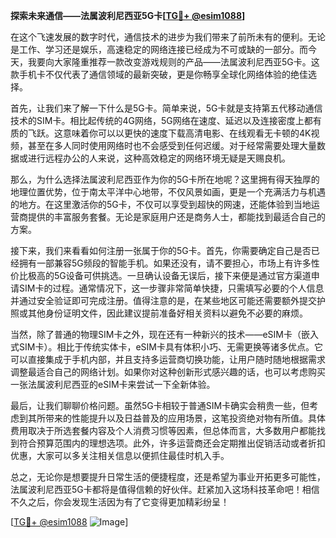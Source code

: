 **探索未来通信——法属波利尼西亚5G卡[[TG💪+ @esim1088](https://t.me/s/esim1088)]**

在这个飞速发展的数字时代，通信技术的进步为我们带来了前所未有的便利。无论是工作、学习还是娱乐，高速稳定的网络连接已经成为不可或缺的一部分。而今天，我要向大家隆重推荐一款改变游戏规则的产品——法属波利尼西亚5G卡。这款手机卡不仅代表了通信领域的最新突破，更是你畅享全球化网络体验的绝佳选择。

首先，让我们来了解一下什么是5G卡。简单来说，5G卡就是支持第五代移动通信技术的SIM卡。相比起传统的4G网络，5G网络在速度、延迟以及连接密度上都有质的飞跃。这意味着你可以以更快的速度下载高清电影、在线观看无卡顿的4K视频，甚至在多人同时使用网络时也不会感受到任何迟缓。对于经常需要处理大量数据或进行远程办公的人来说，这种高效稳定的网络环境无疑是天赐良机。

那么，为什么选择法属波利尼西亚作为你的5G卡所在地呢？这里拥有得天独厚的地理位置优势，位于南太平洋中心地带，不仅风景如画，更是一个充满活力与机遇的地方。在这里激活你的5G卡，不仅可以享受到超快的网速，还能体验到当地运营商提供的丰富服务套餐。无论是家庭用户还是商务人士，都能找到最适合自己的方案。

接下来，我们来看看如何注册一张属于你的5G卡。首先，你需要确定自己是否已经拥有一部兼容5G频段的智能手机。如果还没有，请不要担心，市场上有许多性价比极高的5G设备可供挑选。一旦确认设备无误后，接下来便是通过官方渠道申请SIM卡的过程。通常情况下，这一步骤非常简单快捷，只需填写必要的个人信息并通过安全验证即可完成注册。值得注意的是，在某些地区可能还需要额外提交护照或其他身份证明文件，因此建议提前准备好相关资料以避免不必要的麻烦。

当然，除了普通的物理SIM卡之外，现在还有一种新兴的技术——eSIM卡（嵌入式SIM卡）。相比于传统实体卡，eSIM卡具有体积小巧、无需更换等诸多优点。它可以直接集成于手机内部，并且支持多运营商切换功能，让用户随时随地根据需求调整最适合自己的网络计划。如果你对这种创新形式感兴趣的话，也可以考虑购买一张法属波利尼西亚的eSIM卡来尝试一下全新体验。

最后，让我们聊聊价格问题。虽然5G卡相较于普通SIM卡确实会稍贵一些，但考虑到其所带来的性能提升以及日益普及的应用场景，这笔投资绝对物有所值。具体费用取决于所选套餐内容及个人消费习惯等因素，但总体而言，大多数用户都能找到符合预算范围内的理想选项。此外，许多运营商还会定期推出促销活动或者折扣优惠，大家可以多关注相关信息以便抓住最佳时机入手。

总之，无论你是想要提升日常生活的便捷程度，还是希望为事业开拓更多可能性，法属波利尼西亚5G卡都将是值得信赖的好伙伴。赶紧加入这场科技革命吧！相信不久之后，你会发现生活因为有了它变得更加精彩纷呈！

[[TG💪+ @esim1088](https://t.me/s/esim1088) ![Image](https://i.postimg.cc/4NQfJmqS/Snipaste-2025-05-13-00-14-12.png)]
